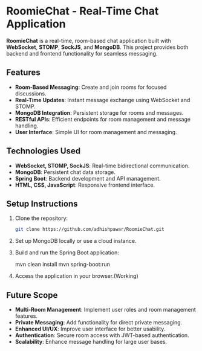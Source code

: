 # RoomieChat - Real-Time Chat Application

**RoomieChat** is a real-time, room-based chat application built with **WebSocket**, **STOMP**, **SockJS**, and **MongoDB**. This project provides both backend and frontend functionality for seamless messaging.

## Features

- **Room-Based Messaging**: Create and join rooms for focused discussions.
- **Real-Time Updates**: Instant message exchange using WebSocket and STOMP.
- **MongoDB Integration**: Persistent storage for rooms and messages.
- **RESTful APIs**: Efficient endpoints for room management and message handling.
- **User Interface**: Simple UI for room management and messaging.

## Technologies Used

- **WebSocket, STOMP, SockJS**: Real-time bidirectional communication.
- **MongoDB**: Persistent chat data storage.
- **Spring Boot**: Backend development and API management.
- **HTML, CSS, JavaScript**: Responsive frontend interface.

## Setup Instructions

1. Clone the repository:
   ```bash
   git clone https://github.com/adhishpawar/RoomieChat.git
2. Set up MongoDB locally or use a cloud instance.

3. Build and run the Spring Boot application:
    
    mvn clean install
    mvn spring-boot:run

4. Access the application in your browser.(Working)    


## Future Scope
- **Multi-Room Management**: Implement user roles and room management features.
- **Private Messaging**: Add functionality for direct private messaging.
- **Enhanced UI/UX**: Improve user interface for better usability.
- **Authentication**: Secure room access with JWT-based authentication.
- **Scalability**: Enhance message handling for large user bases.
